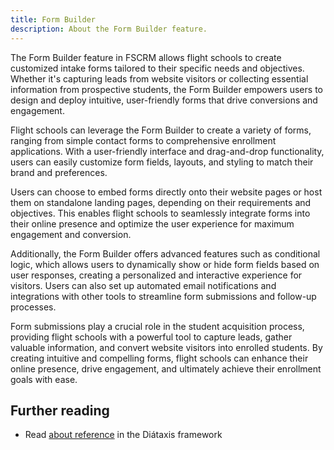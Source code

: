 ```yaml
---
title: Form Builder
description: About the Form Builder feature.
---
```


The Form Builder feature in FSCRM allows flight schools to create customized intake forms tailored to their specific needs and objectives. Whether it's capturing leads from website visitors or collecting essential information from prospective students, the Form Builder empowers users to design and deploy intuitive, user-friendly forms that drive conversions and engagement.

Flight schools can leverage the Form Builder to create a variety of forms, ranging from simple contact forms to comprehensive enrollment applications. With a user-friendly interface and drag-and-drop functionality, users can easily customize form fields, layouts, and styling to match their brand and preferences.

Users can choose to embed forms directly onto their website pages or host them on standalone landing pages, depending on their requirements and objectives. This enables flight schools to seamlessly integrate forms into their online presence and optimize the user experience for maximum engagement and conversion.

Additionally, the Form Builder offers advanced features such as conditional logic, which allows users to dynamically show or hide form fields based on user responses, creating a personalized and interactive experience for visitors. Users can also set up automated email notifications and integrations with other tools to streamline form submissions and follow-up processes.

Form submissions play a crucial role in the student acquisition process, providing flight schools with a powerful tool to capture leads, gather valuable information, and convert website visitors into enrolled students. By creating intuitive and compelling forms, flight schools can enhance their online presence, drive engagement, and ultimately achieve their enrollment goals with ease.


## Further reading

- Read [about reference](https://diataxis.fr/reference/) in the Diátaxis framework